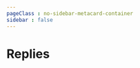 ```yaml
---
pageClass : no-sidebar-metacard-container
sidebar : false
---
```


# Replies

<div class="tags-container">

<MetaCard link="/replies/email-1.html" ></MetaCard>

</div>
